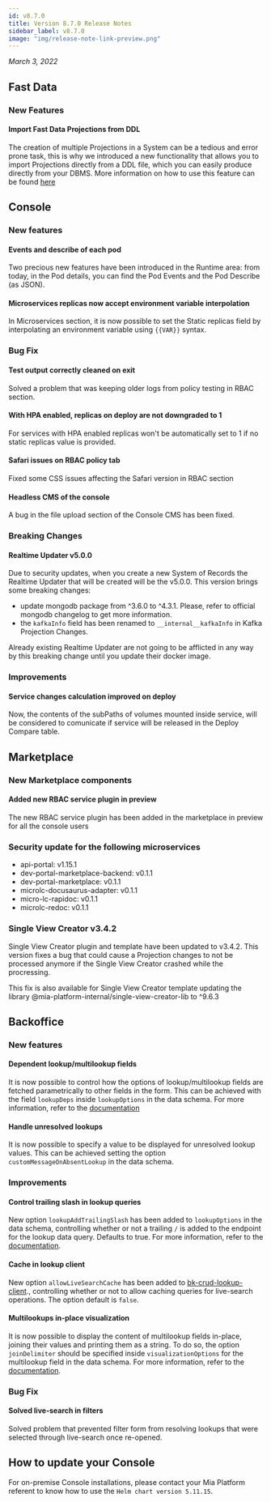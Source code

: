 ```yaml
---
id: v8.7.0
title: Version 8.7.0 Release Notes
sidebar_label: v8.7.0
image: "img/release-note-link-preview.png"
---
```


_March 3, 2022_

## Fast Data

### New Features

#### Import Fast Data Projections from DDL

The creation of multiple Projections in a System can be a tedious and error prone task, this is why we introduced a new functionality that allows you to import Projections directly from a DDL file, which you can easily produce directly from your DBMS. More information on how to use this feature can be found [here](/fast_data/create_projection.md#import-multiple-projections-from-a-ddl-file)

## Console

### New features

#### Events and describe of each pod

Two precious new features have been introduced in the Runtime area: from today, in the Pod details, you can find the Pod Events and the Pod Describe (as JSON).

#### Microservices replicas now accept environment variable interpolation

In Microservices section, it is now possible to set the Static replicas field by interpolating an environment variable using `{{VAR}}` syntax.

### Bug Fix

#### Test output correctly cleaned on exit

Solved a problem that was keeping older logs from policy testing in RBAC section.

#### With HPA enabled, replicas on deploy are not downgraded to 1

For services with HPA enabled replicas won't be automatically set to 1 if no static replicas value is provided.

#### Safari issues on RBAC policy tab

Fixed some CSS issues affecting the Safari version in RBAC section

#### Headless CMS of the console

A bug in the file upload section of the Console CMS has been fixed.

### Breaking Changes

#### Realtime Updater v5.0.0

Due to security updates, when you create a new System of Records the Realtime Updater that will be created will be the v5.0.0. This version brings some breaking changes:

- update mongodb package from ^3.6.0 to ^4.3.1. Please, refer to official mongodb changelog to get more information.
- the `kafkaInfo` field has been renamed to `__internal__kafkaInfo` in Kafka Projection Changes.

Already existing Realtime Updater are not going to be afflicted in any way by this breaking change until you update their docker image.

### Improvements

#### Service changes calculation improved on deploy

Now, the contents of the subPaths of volumes mounted inside service, will be considered to comunicate if service will be released in the Deploy Compare table.

## Marketplace

### New Marketplace components

#### Added new RBAC service plugin in preview

The new RBAC service plugin has been added in the marketplace in preview for all the console users

### Security update for the following microservices

- api-portal: v1.15.1
- dev-portal-marketplace-backend: v0.1.1
- dev-portal-marketplace: v0.1.1
- microlc-docusaurus-adapter: v0.1.1
- micro-lc-rapidoc: v0.1.1
- microlc-redoc: v0.1.1

### Single View Creator v3.4.2

Single View Creator plugin and template have been updated to v3.4.2. This version fixes a bug that could cause a Projection changes to not be processed anymore if the Single View Creator crashed while the procressing.    

This fix is also available for Single View Creator template updating the library @mia-platform-internal/single-view-creator-lib to ^9.6.3


## Backoffice

### New features

#### Dependent lookup/multilookup fields

It is now possible to control how the options of lookup/multilookup fields are fetched parametrically to other fields in the form. This can be achieved with the field `lookupDeps` inside `lookupOptions` in the data schema. For more information, refer to the [documentation](https://git.tools.mia-platform.eu/platform/backoffice/headless-cms/-/blob/master/packages/bk-web-components/docs/layout.md#dependent-lookups)

#### Handle unresolved lookups

It is now possible to specify a value to be displayed for unresolved lookup values. This can be achieved setting the option `customMessageOnAbsentLookup` in the data schema.

### Improvements

#### Control trailing slash in lookup queries

New option `lookupAddTrailingSlash` has been added to `lookupOptions` in the data schema, controlling whether or not a trailing `/` is added to the endpoint for the lookup data query. Defaults to true. For more information, refer to the [documentation](https://git.tools.mia-platform.eu/platform/backoffice/headless-cms/-/blob/master/packages/bk-web-components/docs/layout.md#lookups).

#### Cache in lookup client

New option `allowLiveSearchCache` has been added to [bk-crud-lookup-client](https://git.tools.mia-platform.eu/platform/backoffice/headless-cms/-/blob/master/packages/bk-web-components/docs/components/clients.md#lookup-client)., controlling whether or not to allow caching queries for live-search operations. The option default is `false`.

#### Multilookups in-place visualization

It is now possible to display the content of multilookup fields in-place, joining their values and printing them as a string. To do so, the option `joinDelimiter` should be specified inside `visualizationOptions` for the multilookup field in the data schema. For more information, refer to the [documentation](https://git.tools.mia-platform.eu/platform/backoffice/headless-cms/-/blob/master/packages/bk-web-components/docs/layout.md#multilookup-styling).

### Bug Fix

#### Solved live-search in filters

Solved problem that prevented filter form from resolving lookups that were selected through live-search once re-opened.

## How to update your Console

For on-premise Console installations, please contact your Mia Platform referent to know how to use the `Helm chart version 5.11.15`.
